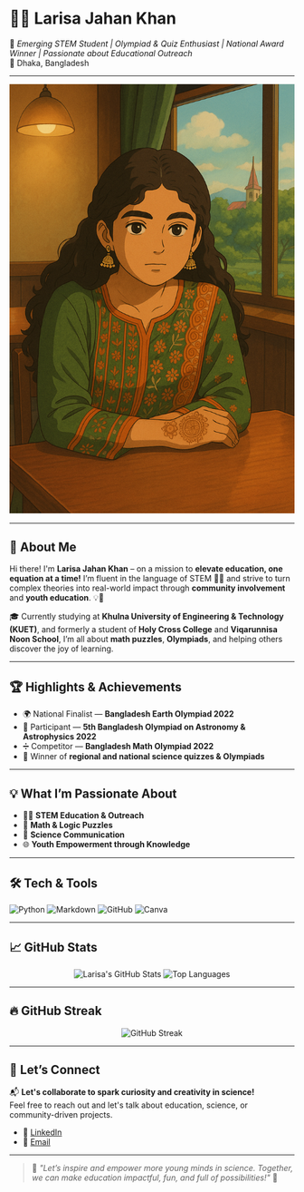 # 👩‍🔬 Larisa Jahan Khan

🌟 *Emerging STEM Student | Olympiad & Quiz Enthusiast | National Award Winner | Passionate about Educational Outreach*  
📍 Dhaka, Bangladesh

---

![Larisa's Banner](./img/banner_ghiblified.png)

---

## 🚀 About Me

Hi there! I'm **Larisa Jahan Khan** – on a mission to **elevate education, one equation at a time!** I’m fluent in the language of STEM 🔬🔢 and strive to turn complex theories into real-world impact through **community involvement** and **youth education**. 💡📘

🎓 Currently studying at **Khulna University of Engineering & Technology (KUET)**, and formerly a student of **Holy Cross College** and **Viqarunnisa Noon School**, I’m all about **math puzzles**, **Olympiads**, and helping others discover the joy of learning.

---

## 🏆 Highlights & Achievements

- 🌍 National Finalist — **Bangladesh Earth Olympiad 2022**
- 🌌 Participant — **5th Bangladesh Olympiad on Astronomy & Astrophysics 2022**
- ➗ Competitor — **Bangladesh Math Olympiad 2022**
- 🧠 Winner of **regional and national science quizzes & Olympiads**

---

## 💡 What I’m Passionate About

- 👩‍🏫 **STEM Education & Outreach**
- 🧩 **Math & Logic Puzzles**
- 🧬 **Science Communication**
- 🌐 **Youth Empowerment through Knowledge**

---

## 🛠️ Tech & Tools

![Python](https://img.shields.io/badge/Python-3776AB?style=for-the-badge&logo=python&logoColor=white)
![Markdown](https://img.shields.io/badge/Markdown-000000?style=for-the-badge&logo=markdown&logoColor=white)
![GitHub](https://img.shields.io/badge/GitHub-181717?style=for-the-badge&logo=github&logoColor=white)
![Canva](https://img.shields.io/badge/Canva-00C4CC?style=for-the-badge&logo=canva&logoColor=white)

---

## 📈 GitHub Stats

<div align="center">

![Larisa's GitHub Stats](https://github-readme-stats.vercel.app/api?username=larisajahankhan&show_icons=true&theme=radical&hide=prs)
![Top Languages](https://github-readme-stats.vercel.app/api/top-langs/?username=larisajahankhan&layout=compact&theme=radical)

</div>

---

## 🔥 GitHub Streak

<p align="center">
  <img src="https://github-readme-streak-stats.herokuapp.com/?user=larisajahankhan&theme=tokyonight" alt="GitHub Streak" />
</p>

---

## 🌱 Let’s Connect

📬 **Let's collaborate to spark curiosity and creativity in science!**  
Feel free to reach out and let's talk about education, science, or community-driven projects.

- 🔗 [LinkedIn](https://www.linkedin.com/in/larisajahankhan)
- 📨 [Email](mailto:larisaorpa@gmail.com) 

---

> 🌟 *"Let’s inspire and empower more young minds in science. Together, we can make education impactful, fun, and full of possibilities!"* 🌈
